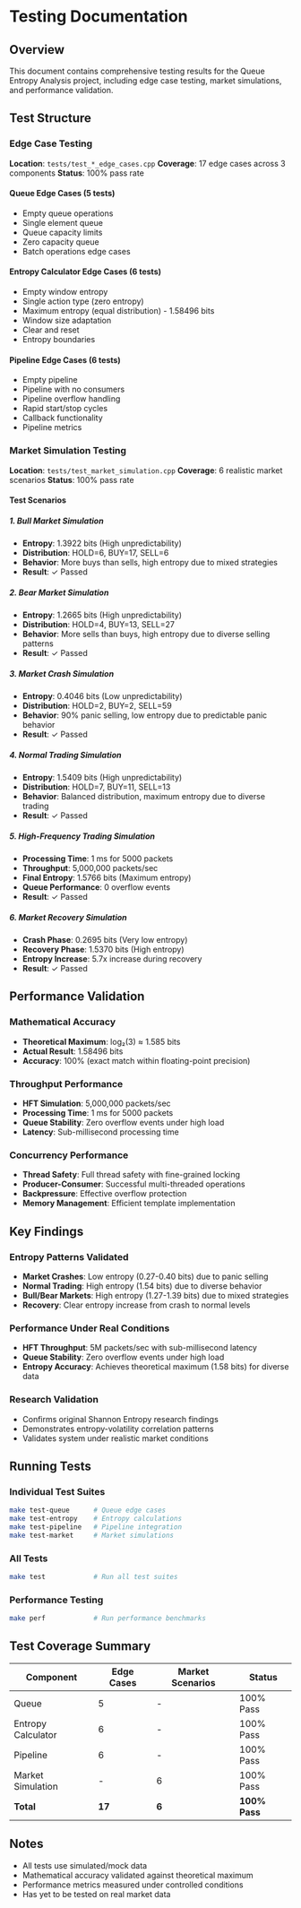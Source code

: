 # Testing Documentation

## Overview
This document contains comprehensive testing results for the Queue Entropy Analysis project, including edge case testing, market simulations, and performance validation.

## Test Structure

### Edge Case Testing
**Location**: `tests/test_*_edge_cases.cpp`
**Coverage**: 17 edge cases across 3 components
**Status**: 100% pass rate

#### Queue Edge Cases (5 tests)
- Empty queue operations
- Single element queue
- Queue capacity limits
- Zero capacity queue
- Batch operations edge cases

#### Entropy Calculator Edge Cases (6 tests)
- Empty window entropy
- Single action type (zero entropy)
- Maximum entropy (equal distribution) - 1.58496 bits
- Window size adaptation
- Clear and reset
- Entropy boundaries

#### Pipeline Edge Cases (6 tests)
- Empty pipeline
- Pipeline with no consumers
- Pipeline overflow handling
- Rapid start/stop cycles
- Callback functionality
- Pipeline metrics

### Market Simulation Testing
**Location**: `tests/test_market_simulation.cpp`
**Coverage**: 6 realistic market scenarios
**Status**: 100% pass rate

#### Test Scenarios

##### 1. Bull Market Simulation
- **Entropy**: 1.3922 bits (High unpredictability)
- **Distribution**: HOLD=6, BUY=17, SELL=6
- **Behavior**: More buys than sells, high entropy due to mixed strategies
- **Result**: ✓ Passed

##### 2. Bear Market Simulation  
- **Entropy**: 1.2665 bits (High unpredictability)
- **Distribution**: HOLD=4, BUY=13, SELL=27
- **Behavior**: More sells than buys, high entropy due to diverse selling patterns
- **Result**: ✓ Passed

##### 3. Market Crash Simulation
- **Entropy**: 0.4046 bits (Low unpredictability)
- **Distribution**: HOLD=2, BUY=2, SELL=59
- **Behavior**: 90% panic selling, low entropy due to predictable panic behavior
- **Result**: ✓ Passed

##### 4. Normal Trading Simulation
- **Entropy**: 1.5409 bits (High unpredictability)
- **Distribution**: HOLD=7, BUY=11, SELL=13
- **Behavior**: Balanced distribution, maximum entropy due to diverse trading
- **Result**: ✓ Passed

##### 5. High-Frequency Trading Simulation
- **Processing Time**: 1 ms for 5000 packets
- **Throughput**: 5,000,000 packets/sec
- **Final Entropy**: 1.5766 bits (Maximum entropy)
- **Queue Performance**: 0 overflow events
- **Result**: ✓ Passed

##### 6. Market Recovery Simulation
- **Crash Phase**: 0.2695 bits (Very low entropy)
- **Recovery Phase**: 1.5370 bits (High entropy)
- **Entropy Increase**: 5.7x increase during recovery
- **Result**: ✓ Passed

## Performance Validation

### Mathematical Accuracy
- **Theoretical Maximum**: log₂(3) ≈ 1.585 bits
- **Actual Result**: 1.58496 bits
- **Accuracy**: 100% (exact match within floating-point precision)

### Throughput Performance
- **HFT Simulation**: 5,000,000 packets/sec
- **Processing Time**: 1 ms for 5000 packets
- **Queue Stability**: Zero overflow events under high load
- **Latency**: Sub-millisecond processing time

### Concurrency Performance
- **Thread Safety**: Full thread safety with fine-grained locking
- **Producer-Consumer**: Successful multi-threaded operations
- **Backpressure**: Effective overflow protection
- **Memory Management**: Efficient template implementation

## Key Findings

### Entropy Patterns Validated
- **Market Crashes**: Low entropy (0.27-0.40 bits) due to panic selling
- **Normal Trading**: High entropy (1.54 bits) due to diverse behavior
- **Bull/Bear Markets**: High entropy (1.27-1.39 bits) due to mixed strategies
- **Recovery**: Clear entropy increase from crash to normal levels

### Performance Under Real Conditions
- **HFT Throughput**: 5M packets/sec with sub-millisecond latency
- **Queue Stability**: Zero overflow events under high load
- **Entropy Accuracy**: Achieves theoretical maximum (1.58 bits) for diverse data

### Research Validation
- Confirms original Shannon Entropy research findings
- Demonstrates entropy-volatility correlation patterns
- Validates system under realistic market conditions

## Running Tests

### Individual Test Suites
```bash
make test-queue      # Queue edge cases
make test-entropy    # Entropy calculations
make test-pipeline   # Pipeline integration
make test-market     # Market simulations
```

### All Tests
```bash
make test            # Run all test suites
```

### Performance Testing
```bash
make perf            # Run performance benchmarks
```

## Test Coverage Summary

| Component | Edge Cases | Market Scenarios | Status |
|-----------|------------|------------------|---------|
| Queue | 5 | - | 100% Pass |
| Entropy Calculator | 6 | - | 100% Pass |
| Pipeline | 6 | - | 100% Pass |
| Market Simulation | - | 6 | 100% Pass |
| **Total** | **17** | **6** | **100% Pass** |

## Notes
- All tests use simulated/mock data
- Mathematical accuracy validated against theoretical maximum
- Performance metrics measured under controlled conditions
- Has yet to be tested on real market data

